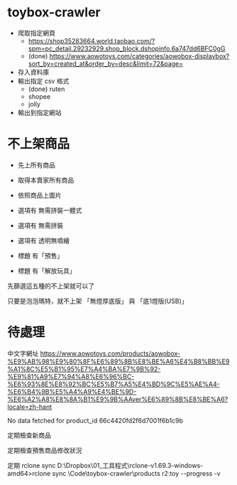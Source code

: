 # toybox-crawler

- 爬取指定網頁
  - https://shop35283664.world.taobao.com/?spm=pc_detail.29232929.shop_block.dshopinfo.6a747dd6BFC0gG
  - (done) https://www.aowotoys.com/categories/aowobox-displaybox?sort_by=created_at&order_by=desc&limit=72&page= 
- 存入資料庫
- 輸出指定 csv 格式
  - (done) ruten
  - shopee
  - jolly
- 輸出到指定網站

# 不上架商品

- 先上所有商品
- 取得本賣家所有商品
- 依照商品上圖片

- 選項有 無需拼裝一體式
- 選項有 無需拼裝
- 選項有 透明無噴繪
- 標題 有「預售」
- 標題 有「解放玩具」

先篩選這五種的不上架就可以了

只要是泡泡瑪特，就不上架 「無燈厚底版」 與 「底1燈版(USB)」

# 待處理

中文字網址 https://www.aowotoys.com/products/aowobox-%E9%AB%98%E9%80%8F%E6%89%8B%E8%BE%A6%E4%B8%BB%E9%A1%8C%E5%B1%95%E7%A4%BA%E7%9B%92-%E9%81%A9%E7%94%A8%E6%96%BC-%E6%93%8E%E8%92%BC%E5%B7%A5%E4%BD%9C%E5%AE%A4-%E6%B4%9B%E5%A4%A9%E4%BE%9D-%E6%A2%A8%E8%8A%B1%E9%9B%AAver%E6%89%8B%E8%BE%A6?locale=zh-hant

No data fetched for product_id 66c4420fd2f6d7001f6b1c9b

定期檢查新商品

定期檢查預售商品修改狀況

定期 rclone sync
D:\Dropbox\01_工具程式\rclone-v1.69.3-windows-amd64>rclone sync \Code\toybox-crawler\products r2:toy --progress -v